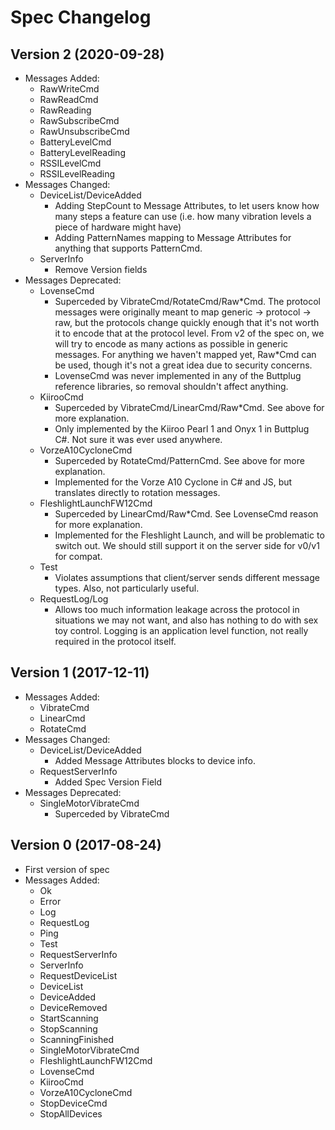 # Spec Changelog

## Version 2 (2020-09-28)

- Messages Added:
  - RawWriteCmd
  - RawReadCmd
  - RawReading
  - RawSubscribeCmd
  - RawUnsubscribeCmd
  - BatteryLevelCmd
  - BatteryLevelReading
  - RSSILevelCmd
  - RSSILevelReading
- Messages Changed:
  - DeviceList/DeviceAdded
    - Adding StepCount to Message Attributes, to let users know how
      many steps a feature can use (i.e. how many vibration levels a
      piece of hardware might have)
    - Adding PatternNames mapping to Message Attributes for anything that
      supports PatternCmd.
  - ServerInfo
    - Remove Version fields
- Messages Deprecated:
  - LovenseCmd
    - Superceded by VibrateCmd/RotateCmd/Raw\*Cmd. The protocol
      messages were originally meant to map generic -> protocol ->
      raw, but the protocols change quickly enough that it's not worth
      it to encode that at the protocol level. From v2 of the spec on,
      we will try to encode as many actions as possible in generic
      messages. For anything we haven't mapped yet, Raw\*Cmd can be
      used, though it's not a great idea due to security concerns.
    - LovenseCmd was never implemented in any of the Buttplug
      reference libraries, so removal shouldn't affect anything.
  - KiirooCmd
    - Superceded by VibrateCmd/LinearCmd/Raw*Cmd. See above for more
      explanation.
    - Only implemented by the Kiiroo Pearl 1 and Onyx 1 in Buttplug
      C#. Not sure it was ever used anywhere.
  - VorzeA10CycloneCmd
    - Superceded by RotateCmd/PatternCmd. See above for more
      explanation.
    - Implemented for the Vorze A10 Cyclone in C# and JS, but
      translates directly to rotation messages.
  - FleshlightLaunchFW12Cmd
    - Superceded by LinearCmd/Raw\*Cmd. See LovenseCmd reason for more
      explanation.
    - Implemented for the Fleshlight Launch, and will be problematic to switch
      out. We should still support it on the server side for v0/v1 for compat.
  - Test
    - Violates assumptions that client/server sends different message types.
      Also, not particularly useful.
  - RequestLog/Log
    - Allows too much information leakage across the protocol in situations we
      may not want, and also has nothing to do with sex toy control. Logging is
      an application level function, not really required in the protocol itself.

## Version 1 (2017-12-11)

- Messages Added:
  - VibrateCmd
  - LinearCmd
  - RotateCmd
- Messages Changed:
  - DeviceList/DeviceAdded
    - Added Message Attributes blocks to device info.
  - RequestServerInfo
    - Added Spec Version Field
- Messages Deprecated:
  - SingleMotorVibrateCmd
    - Superceded by VibrateCmd

## Version 0 (2017-08-24)

- First version of spec
- Messages Added:
  - Ok
  - Error
  - Log
  - RequestLog
  - Ping
  - Test
  - RequestServerInfo
  - ServerInfo
  - RequestDeviceList
  - DeviceList
  - DeviceAdded
  - DeviceRemoved
  - StartScanning
  - StopScanning
  - ScanningFinished
  - SingleMotorVibrateCmd
  - FleshlightLaunchFW12Cmd
  - LovenseCmd
  - KiirooCmd
  - VorzeA10CycloneCmd
  - StopDeviceCmd
  - StopAllDevices
